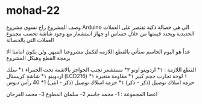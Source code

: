 # mohad-22
وصف المشروع راح نسوي مشروع Arduino الي هي حصالة ذكية تقتصر على العملات الحديدية ويحدد قيمتها من خلال حساس او جهاز استشعار مع وجود شاشة تحسب مجموع العملات التي بالحصالة

غداً هو اليوم الحاسم سنأتي بالقطع اللازمه لنكمل مشروعنا المبهر. ولن يكون امامنا الا برمجة القطع وهيكل المشروع

القطع اللازمة : ١* اردوينو اونو ٣* مستشعر تجنب الحواجز بالاشعة تحت الحمراء ١* سلك اردوينو ١* شاشة كريستال (LCD216) ١ لوحة تجارب حجم كبير ١* مقاومة متغيرة ١* حزمة اسلاك توصيل (ذكر - ذكر) ١* حزمة اسلاك توصيل (ذكر - انثى) 1* 40 رأس دبوس

اعضا المجموعة : 1- محمد جاسم 2- سلمان المطوع 3- محمد الفرحان
